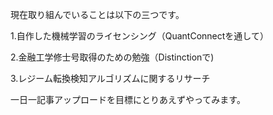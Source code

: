 現在取り組んでいることは以下の三つです。

1.自作した機械学習のライセンシング（QuantConnectを通して） 

2.金融工学修士号取得のための勉強（Distinctionで) 

3.レジーム転換検知アルゴリズムに関するリサーチ

一日一記事アップロードを目標にとりあえずやってみます。

